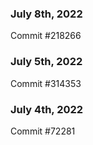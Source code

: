 ### July 8th, 2022

Commit #218266

### July 5th, 2022

Commit #314353


### July 4th, 2022

Commit #72281
